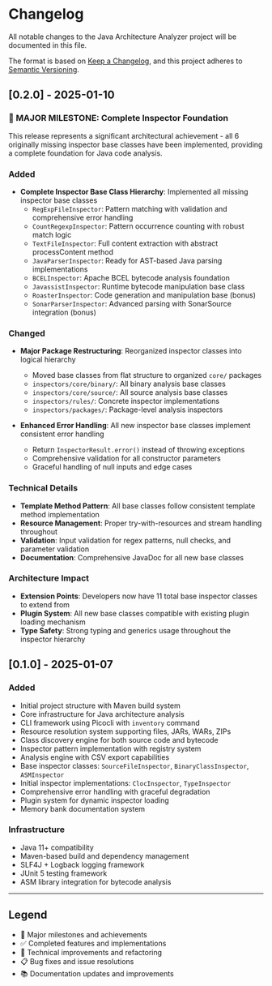 # Changelog

All notable changes to the Java Architecture Analyzer project will be documented in this file.

The format is based on [Keep a Changelog](https://keepachangelog.com/en/1.0.0/),
and this project adheres to [Semantic Versioning](https://semver.org/spec/v2.0.0.html).

## [0.2.0] - 2025-01-10

### 🎉 MAJOR MILESTONE: Complete Inspector Foundation

This release represents a significant architectural achievement - all 6 originally missing inspector base classes have been implemented, providing a complete foundation for Java code analysis.

### Added
- **Complete Inspector Base Class Hierarchy**: Implemented all missing inspector base classes
  - `RegExpFileInspector`: Pattern matching with validation and comprehensive error handling
  - `CountRegexpInspector`: Pattern occurrence counting with robust match logic
  - `TextFileInspector`: Full content extraction with abstract processContent method
  - `JavaParserInspector`: Ready for AST-based Java parsing implementations
  - `BCELInspector`: Apache BCEL bytecode analysis foundation
  - `JavassistInspector`: Runtime bytecode manipulation base class
  - `RoasterInspector`: Code generation and manipulation base (bonus)
  - `SonarParserInspector`: Advanced parsing with SonarSource integration (bonus)

### Changed
- **Major Package Restructuring**: Reorganized inspector classes into logical hierarchy
  - Moved base classes from flat structure to organized `core/` packages
  - `inspectors/core/binary/`: All binary analysis base classes
  - `inspectors/core/source/`: All source analysis base classes
  - `inspectors/rules/`: Concrete inspector implementations
  - `inspectors/packages/`: Package-level analysis inspectors

- **Enhanced Error Handling**: All new inspector base classes implement consistent error handling
  - Return `InspectorResult.error()` instead of throwing exceptions
  - Comprehensive validation for all constructor parameters
  - Graceful handling of null inputs and edge cases

### Technical Details
- **Template Method Pattern**: All base classes follow consistent template method implementation
- **Resource Management**: Proper try-with-resources and stream handling throughout
- **Validation**: Input validation for regex patterns, null checks, and parameter validation
- **Documentation**: Comprehensive JavaDoc for all new base classes

### Architecture Impact
- **Extension Points**: Developers now have 11 total base inspector classes to extend from
- **Plugin System**: All new base classes compatible with existing plugin loading mechanism
- **Type Safety**: Strong typing and generics usage throughout the inspector hierarchy

## [0.1.0] - 2025-01-07

### Added
- Initial project structure with Maven build system
- Core infrastructure for Java architecture analysis
- CLI framework using Picocli with `inventory` command
- Resource resolution system supporting files, JARs, WARs, ZIPs
- Class discovery engine for both source code and bytecode
- Inspector pattern implementation with registry system
- Analysis engine with CSV export capabilities
- Base inspector classes: `SourceFileInspector`, `BinaryClassInspector`, `ASMInspector`
- Initial inspector implementations: `ClocInspector`, `TypeInspector`
- Comprehensive error handling with graceful degradation
- Plugin system for dynamic inspector loading
- Memory bank documentation system

### Infrastructure
- Java 11+ compatibility
- Maven-based build and dependency management
- SLF4J + Logback logging framework
- JUnit 5 testing framework
- ASM library integration for bytecode analysis

---

## Legend
- 🎉 Major milestones and achievements
- ✅ Completed features and implementations  
- 🔧 Technical improvements and refactoring
- 📋 Bug fixes and issue resolutions
- 📚 Documentation updates and improvements
